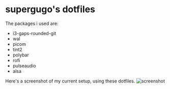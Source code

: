 # supergugo's dotfiles 

The packages i used are:

* i3-gaps-rounded-git
* wal
* picom
* tint2
* polybar
* rofi
* pulseaudio
* alsa

Here's a screenshot of my current setup, using these dotfiles.
![screenshot](https://user-images.githubusercontent.com/76251623/116893021-c517a180-ac30-11eb-8296-de320b4e9925.png)
